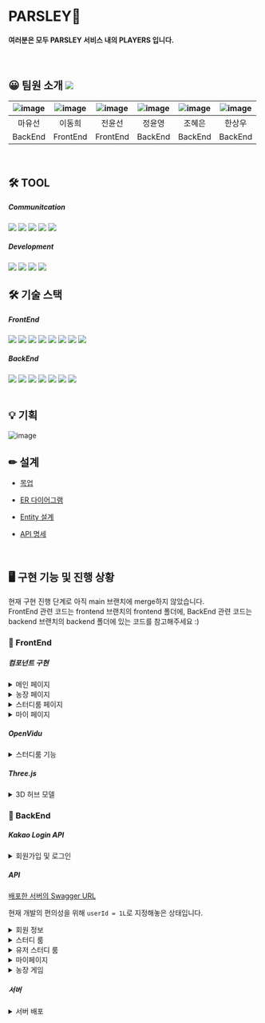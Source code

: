 # PARSLEY🌿 
#### 여러분은 모두 PARSLEY 서비스 내의 PLAYERS 입니다.

<br/>

## 😀 팀원 소개 <a href="https://a604-parsley.notion.site/PARSLEY-ddbf2ca01542404296b51103309eff9e"><img src="https://img.shields.io/badge/team_notion-628D54?style=for-the-badge&logo=notion&logoColor=white"></a>
|![image](/uploads/0feb6879cc7eaa9cf9ae9b2b642de95a/image.png)|![image](/uploads/4ec38a01ff94aae71cb59af5537ff5d2/image.png)|![image](/uploads/f9f26f52ef993875f8de897a996bf20a/image.png)|![image](/uploads/94ee0f65fa1c3cf5da672607d19a52c4/image.png)|![image](/uploads/fe7fdcffda57f33fdeb57a745177c4c0/image.png)|![image](/uploads/eca0fac44096ffc6447ee79aa7d0a07a/image.png)|
|:---:|:---:|:---:|:---:|:---:|:---:|
|마유선|이동희|전윤선|정윤영|조혜은|한상우|
|BackEnd|FrontEnd|FrontEnd|BackEnd|BackEnd|BackEnd|

<br/>

## 🛠 TOOL
##### Communitcation
<img src="https://img.shields.io/badge/gitlab-FC6D26?style=for-the-badge&logo=gitlab&logoColor=white">
<img src="https://img.shields.io/badge/jira-0052CC?style=for-the-badge&logo=jira&logoColor=white">
<img src="https://img.shields.io/badge/mattermost-0058CC?style=for-the-badge&logo=mattermost&logoColor=white">
<img src="https://img.shields.io/badge/discord-5865F2?style=for-the-badge&logo=discord&logoColor=white">
<img src="https://img.shields.io/badge/notion-000000?style=for-the-badge&logo=notion&logoColor=white">

<br/>

##### Development
<img src="https://img.shields.io/badge/vscode-007ACC?style=for-the-badge&logo=visualstudiocode&logoColor=white">
<img src="https://img.shields.io/badge/intellij-000000?style=for-the-badge&logo=intellijidea&logoColor=white">
<img src="https://img.shields.io/badge/mysql_workbench-4479A1?style=for-the-badge&logo=mysql&logoColor=white">
<img src="https://img.shields.io/badge/docker-2496ED?style=for-the-badge&logo=docker&logoColor=white">


## 🛠 기술 스택

##### FrontEnd
<img src="https://img.shields.io/badge/html5-E34F26?style=for-the-badge&logo=html5&logoColor=white">
<img src="https://img.shields.io/badge/css-1572B6?style=for-the-badge&logo=css3&logoColor=white">
<img src="https://img.shields.io/badge/javascript-F7DF1E?style=for-the-badge&logo=javascript&logoColor=black">
<img src="https://img.shields.io/badge/react-61DAFB?style=for-the-badge&logo=react&logoColor=black">
<img src="https://img.shields.io/badge/redux-764ABC?style=for-the-badge&logo=redux&logoColor=white">
<img src="https://img.shields.io/badge/node.js-339933?style=for-the-badge&logo=Node.js&logoColor=white">
<img src="https://img.shields.io/badge/three.js-000000?style=for-the-badge&logo=three.js&logoColor=white">
<img src="https://img.shields.io/badge/webrtc-333333?style=for-the-badge&logo=webrtc&logoColor=white">

<br/>


##### BackEnd
<img src="https://img.shields.io/badge/java-007396?style=for-the-badge&logo=java&logoColor=white">
<img src="https://img.shields.io/badge/mysql-4479A1?style=for-the-badge&logo=mysql&logoColor=white">
<img src="https://img.shields.io/badge/springboot-6DB33F?style=for-the-badge&logo=springboot&logoColor=white">
<img src="https://img.shields.io/badge/aws-FF9900?style=for-the-badge&logo=amazonaws&logoColor=white">
<img src="https://img.shields.io/badge/ec2-FF9900?style=for-the-badge&logo=amazonec2&logoColor=white">
<img src="https://img.shields.io/badge/redis-DC382D?style=for-the-badge&logo=redis&logoColor=white">
<img src="https://img.shields.io/badge/nginx-009639?style=for-the-badge&logo=nginx&logoColor=white">

<br/>
<br/>

## 💡 기획
![image](/uploads/a9c6edf67c3f1bb43fdd84f41869e674/image.png)

## ✏ 설계

* [목업](https://a604-parsley.notion.site/eccbc66413734cf99c264947e7ec7904)

* [ER 다이어그램](https://a604-parsley.notion.site/ER-Diagram-ac1c1b88f7b44aa1a75591a35b422879)

* [Entity 설계](https://a604-parsley.notion.site/Entity-a56eb88b48a34b358529adf3cab73b1b)

* [API 명세](https://a604-parsley.notion.site/API-0b2794a89678471eac820288255f8929)

<br/>

## 🖥 구현 기능 및 진행 상황
현재 구현 진행 단계로 아직 main 브랜치에 merge하지 않았습니다.<br/>
FrontEnd 관련 코드는 frontend 브랜치의 frontend 폴더에, BackEnd 관련 코드는 backend 브랜치의 backend 폴더에 있는 코드를 참고해주세요 :)

### 🎨 FrontEnd

##### 컴포넌트 구현

<details>
<summary>메인 페이지</summary>
<div markdown="1">

사용자의 허브 도감, 농부왕 랭킹, 스터디룸 탭 조회 컴포넌트로 이루어져 있습니다.<br/>
허브 도감 컴포넌트를 통해 사용자가 얻은 허브 도감 확인 및 대표 허브 프로필을 설정할 수 있습니다.<br/>
전체/나의/관심 공부방 탭 전환을 통해 간편하게 스터디룸 조회를 가능하도록 하였습니다.<br/>

* 메인 페이지

    ![image](/uploads/639b5b6e8fa4932b71e69ab3b5aa4d21/image.png)

* 로그인 전 사이드바

    ![image](/uploads/be0950fe9b24ec4d86bb4d63182cf646/image.png)

* 로그인 후 사이드바

    ![image](/uploads/a4dd4a1efe6aa6b1a235c222655a5b0b/image.png)

</div>
</details>

<details>
<summary>농장 페이지</summary>
<div markdown="1">

슬리 포인트를 얻을 수 있는 허브 재배 및 수확을 통한 허브 도감을 확인할 수 있는 페이지 입니다.<br/>
최대 8개의 허브를 동시에 키울 수 있으며, 비어있는 칸을 클릭하게 되면 허브 아이템을 선택할 수 있는 상점 모달창이 나타납니다.<br/>
상점 모달창에서 씨앗/비료/물뿌리개 아이템을 사용자 마음대로 조합하여 구매가 가능합니다.<br/>

* 농장 아이템 상점 모달

    ![image](/uploads/4c82233a783e8b8d317fa709721095b9/image.png)

</div>
</details>

<details>
<summary>스터디룸 페이지</summary>
<div markdown="1">

스터디룸을 생성할 수 있는 페이지와, 스터디룸을 조회할 수 있는 목록 페이지입니다.<br/>
스터디룸 생성 시 스터디룸을 홍보할 수 있는 해시태그 기능을 구현하였습니다.<br/>
스터디룸 검색 목록 페이지는 손꾸락 모드/얼구리 모드로 나누어 가시성을 높였습니다.<br/>

* 스터디룸 생성 페이지

     ![image](/uploads/a9bfcb7755e3d7c4348d9646ab1bacdc/image.png)

* 스터디룸 검색 목록 페이지

     ![image](/uploads/161f66031ccf2ccfd49064b042580d33/image.png)

     ![image](/uploads/d64bb6279519ae57ba11b1b2dfc65166/image.png) 


</div>
</details>

<details>
<summary>마이 페이지</summary>
<div markdown="1">

나의 프로필 및 학습 관리를 전체적으로 볼 수 있는 마이 페이지 입니다.<br/>
중요한 일정을 위한 D-Day 설정과, 오늘의 스터디 목표 설정 기능을 구현하였습니다.<br/>
또한, 사용자의 학습량 데이터를 통해 금주의 공부량 통계 데이터를 구현할 예정입니다.<br/>


* 마이 페이지

    ![image](/uploads/3b923a1862d7860b84129710ece2a61f/image.png)

* 프로필 수정 컴포넌트

    ![image](/uploads/74be6f33a715d016775b50bd83f2cb03/image.png)

* D-Day 설정 모달

    ![image](/uploads/3fba97be98704f696aa37e01a52f050f/image.png)

* 오늘의 스터디 목표 설정 모달

    ![image](/uploads/5d656d51c71c3df684711371ca829edc/image.png)

</div>
</details>

##### OpenVidu
<details>
<summary>스터디룸 기능</summary>
<div markdown="1">

webRTC(OpenVidu)를 기반으로 한 스터디룸 입니다.<br/>
손꾸락 모드/얼구리 모드 두 가지 모드를 구현할 예정이며, 현재는 손꾸락 모드까지 구현하였습니다.<br/>
마이크 on/off, 화면 on/off, 채팅창 등 기본적인 기능을 구현하였습니다.<br/>
이후, 4분할 메인 화면 구현 모드 또한 개발할 예정입니다.</br>


* 스터디룸 화면 공유

    ![openvidu_1](/uploads/973626302a71ed6aa598068a3bee295e/openvidu_1.gif)

* 스터디룸 화면 카메라 on/off

    ![openvidu_2](/uploads/3b6ca4c399f4775496969a8d0e59894f/openvidu_2.gif)

* 스터디룸 팝업 채팅창

    ![openvidu_4](/uploads/9979c155151ae1a828653453c437372b/openvidu_4.gif)

* 스터디룸 나가기

    ![openvidu_5](/uploads/5a427fdcc2d995d636919db0f9dad0d4/openvidu_5.gif)

</div>
</details>

##### Three.js
<details>
<summary>3D 허브 모델</summary>
<div markdown="1">

Three.js를 기반으로 3D 허브 모델을 구현하여 시각적 재미를 더했습니다.<br/>
3D 모델을 확대하거나, 원하는 방향으로 회전시켜볼 수 있도록 하여 게임적 요소를 더했습니다.<br/>
3D 허브 모델은 유료 모델을 구매하여 사용할 예정이며, 현재는 무료로 다운로드 가능한 샘플들을 가져와서 테스트 하며 개발중에 있습니다.</br>

![image](/uploads/c03f6149b5b081122a2c53ab35f4cf04/image.png)

![image](/uploads/c6b129dd9b695be30df4339aeadbc647/image.png)

</div>
</details>

### 🧱 BackEnd

##### Kakao Login API

<details>
<summary>회원가입 및 로그인</summary>
<div markdown="1">

* 시퀀스 다이어그램

    ![image](/uploads/ef160b2c089df89bf6e280f310e5cabe/image.png)


* 로그인 화면 캡쳐

    ![image](/uploads/aaa3607eea41c4efa84118321a3d1650/image.png)

    ![image](/uploads/8ecd861e6fc2891b2352ac31f71cd6d2/image.png)

* 쿠키 & Response

    ![image](/uploads/0e2a123a28b571d7c6692e9313098f6f/image.png)

* 캐시 서버

    ![image](/uploads/9c0b244b05d6a08fde098fee48727d6e/image.png)

</div>
</details>

##### API

[배포한 서버의 Swagger URL](https://i7a604.p.ssafy.io/api/swagger-ui/index.html)

현재 개발의 편의성을 위해 `userId = 1L`로 지정해놓은 상태입니다. 

<details>
<summary>회원 정보</summary>
<div markdown="1">

* 회원 정보 수정

    ![user_update1](/uploads/882515795751d4900dfd840c072226a3/user_update1.PNG)

    ![user_update2](/uploads/54effc8c76f876726df96eccbdbb5fe5/user_update2.PNG)

    ![user_update3](/uploads/4fe4261e7104c7b11479b47564b3d0aa/user_update3.PNG)

* 회원 탈퇴

    ![user_delete1](/uploads/e3b19259f96632d50c58307921cdef2e/user_delete1.PNG)

    ![user_delete2](/uploads/c5ae8b8355b3c228660c40535e3ee43f/user_delete2.PNG)

</div>
</details>

<details>
<summary>스터디 룸</summary>
<div markdown="1">

* 생성

    ![room_create1](/uploads/4d919de7a204a9a2297130be0df1c892/room_create1.PNG)

    ![room_create2](/uploads/da5dd7ecd29ef2df9831d557aa4f8a0c/room_create2.PNG)

    ![room_create3](/uploads/fa6141fc39782505001cbd35c239ff89/room_create3.PNG)

* 조회

    * 방 하나 조회

        ![room_read1](/uploads/401a691ebb745d43bd6efef09038d07f/room_read1.PNG)

        ![room_read2](/uploads/c082ba7ce23dafeaec551728e8caaf16/room_read2.PNG)

    * 방 전체 조회

        ![room_read_entire1](/uploads/adac8bd409eb088f4d00fb1f6c0a2859/room_read_entire1.PNG)

        ![room_read_entire2](/uploads/1a45aaccc17f93be04a632621e7e5338/room_read_entire2.PNG)

* 수정

    ![room_update1](/uploads/69ffea06b63f95ca1143e164c03f2e58/room_update1.PNG)

    ![room_update2](/uploads/18136b63589ec08a28e20f5016d98fec/room_update2.PNG)

* 삭제

    ![room_delete1](/uploads/98d27bc24675bf6779b63186c59a8019/room_delete1.PNG)

    ![room_delete2](/uploads/cec1faa940087eee76cb9d66e6d2887f/room_delete2.PNG)

</div>
</details>

<details>
<summary>유저 스터디 룸</summary>
<div markdown="1">

* 나의 방
    * 생성(스터디룸 참가)

        ![user_room_create1](/uploads/f83066e9453d8f47b5bcebbd280281db/user_room_create1.PNG)

        ![user_room_create2](/uploads/2f7fe7f92fc1d97b88f1fbdd433ae0cf/user_room_create2.PNG)

    * 조회

        ![user_room_read1](/uploads/78f023a32477469e28366d5dee3237f3/user_room_read1.PNG)

        ![user_room_read2](/uploads/c2fac272c52317cec8dc8d90f08717c7/user_room_read2.PNG)

    * 삭제

        ![user_room_delete1](/uploads/b7291b7d9c4a9005d32f931cbcb2f8d9/user_room_delete1.PNG)

        ![user_room_delete2](/uploads/8a41fc7addf7b14681d32cc30e01c185/user_room_delete2.PNG)


* 관심 방

    * 생성(관심 표시)

        ![interest_room_create1](/uploads/eef04053eaa1e62ff5c4d8ef78c48f59/interest_room_create1.PNG)

        ![interest_room_create2](/uploads/d6a0ed83e260811419f4f21e1c4d1606/interest_room_create2.PNG)

        ![interest_room_create3](/uploads/6bfb69a4ac931f2f448ee150f741006c/interest_room_create3.PNG)

    * 조회

        ![interest_room_read1](/uploads/c5c716976c399eb0cfb7535d7f6f9f05/interest_room_read1.PNG)

        ![interest_room_read2](/uploads/76476d1182368638e2c8b9e115ce8bc8/interest_room_read2.PNG)

    * 삭제

        ![interest_room_delete1](/uploads/7a920ffc45f1379a1824f447e8f704a2/interest_room_delete1.PNG)

        ![interest_room_delete2](/uploads/c8d374a76093c39142a30e8c2432e926/interest_room_delete2.PNG)

</div>
</details>

<details>
<summary>마이페이지</summary>
<div markdown="1">

* 목표 시간

    * 조회

        ![study_goal_read1](/uploads/b5d811ab81754536a39e50f121582214/study_goal_read1.PNG)

        ![study_goal_read2](/uploads/96ee0095510f8a69e4d336bc67ec2776/study_goal_read2.PNG)

    * 등록

        ![study_goal_create1](/uploads/6efffedcae2468284c75dac63444f9b0/study_goal_create1.PNG)

        ![study_goal_create2](/uploads/837bdfa76e09f69d876dda17a6146fa4/study_goal_create2.PNG)

        ![study_goal_create3](/uploads/17f27a7ddc796805462c9e97269e51d0/study_goal_create3.PNG)

    * 수정

        ![study_goal_update1](/uploads/81d9c96443b8cba7bc5c997bf12bc3e2/study_goal_update1.PNG)

        ![study_goal_update2](/uploads/0b6a0d2ec165ad5c9172f043c1587191/study_goal_update2.PNG)

* 공부 로그

    * 추가

        ![daily_study_log_create1](/uploads/58e02fbcfb8319317058fb609f4aa704/daily_study_log_create1.PNG)

        ![daily_study_log_create2](/uploads/ec46d5f0295e32ef12963b09b7c04b54/daily_study_log_create2.PNG)

        ![daily_study_log_create3](/uploads/06ac598fa7e439f814c15da1d813ae8c/daily_study_log_create3.PNG)

        ![daily_study_log_create4](/uploads/e57fce0d8b6325d224c69d0190cff6c0/daily_study_log_create4.PNG)

        ![daily_study_log_create5](/uploads/b689ab3e5a137b3b7d2fc9bf206dc8ee/daily_study_log_create5.PNG)

    * 주간 공부량 조회

        ![study_weekly_read1](/uploads/85348bd0a57584bcdb38544e37a4c5b0/study_weekly_read1.PNG)

        ![study_weekly_read2](/uploads/176668c112d41a2ba5c83467cab41d80/study_weekly_read2.PNG)


</div>
</details>

<details>
<summary>농장 게임</summary>
<div markdown="1">

* 허브 수집

    * 조회

        ![image](/uploads/722ac0833e272994fa586915e8df90be/image.png)

        ![image](/uploads/cdd162896a1a7adc3aa307f6e3c9ded0/image.png)

    * 추가(수확)

        ![image](/uploads/b7f5405e7fa6d479b24a0c6aee0f2ba9/image.png)

        ![image](/uploads/d06022f1bab1484df5577e1051f4ffc1/image.png)

        ![image](/uploads/d9e6a12dc6b251bda136ecc05e8f2358/image.png)

* 작물

    * 조회

        ![image](/uploads/b229596b7e6202dd77822c76523cbc0c/image.png)

        ![image](/uploads/212b6e242b00b488b275ed53901bb291/image.png)
    
    * 추가
        ![image](/uploads/9926cb751c0a617a0fc1d5c1cec3bf42/image.png)

        ![image](/uploads/8b350f8d5d3657c57ec0b851e1e537db/image.png)

        ![image](/uploads/342a30a5c101576115b05d450ac13d10/image.png)

        ![image](/uploads/2111071b144c7737d6d637c239ea6a6e/image.png)


</div>
</details>

##### 서버

<details>
<summary>서버 배포</summary>
<div markdown="1">

여기에 글 넣어주세욤

</div>
</details>
